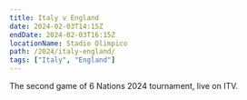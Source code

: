 ```yaml
---
title: Italy v England
date: 2024-02-03T14:15Z
endDate: 2024-02-03T16:15Z
locationName: Stadio Olimpico
path: /2024/italy-england/
tags: ["Italy", "England"]
---
```


The second game of 6 Nations 2024 tournament, live on ITV.
